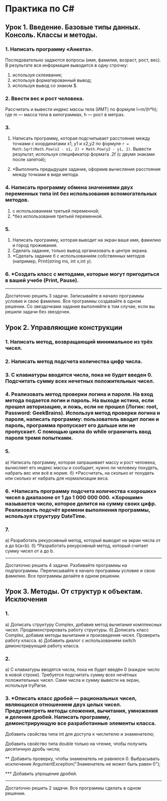 ﻿# Практика по C#

## Урок 1. Введение. Базовые типы данных. Консоль. Классы и методы.

### 1. Написать программу «Анкета».

Последовательно задаются вопросы (имя, фамилия, возраст, рост, вес).
В результате вся информация выводится в одну строчку:

1) используя склеивание;
2) используя форматированный вывод;
3) используя вывод со знаком $.

### 2. Ввести вес и рост человека.

Рассчитать и вывести индекс массы тела (ИМТ) по формуле I=m/(h*h);
где m — масса тела в килограммах, h — рост в метрах.

### 3.

1) Написать программу,
которая подсчитывает расстояние между точками с координатами x1, y1 и x2,y2
по формуле  `r = Math.Sqrt(Math.Pow(x2 - x1, 2) + Math.Pow(y2 - y1, 2)`.
Вывести результат, используя спецификатор формата .2f (с двумя знаками после запятой);

2) *Выполнить предыдущее задание, оформив вычисления расстояния между точками в виде метода.

### 4. Написать программу обмена значениями двух переменных типа int без использования вспомогательных методов.

1) с использованием третьей переменной;
2) *без использования третьей переменной.

### 5.

1) Написать программу, которая выводит на экран ваше имя, фамилию и город проживания.
2) Сделать задание, только вывод организовать в центре экрана.
3) *Сделать задание б с использованием собственных методов (например, Print(string ms, int x,int y).

### 6. *Создать класс с методами, которые могут пригодиться в вашей учебе (Print, Pause).

---

Достаточно решить 3 задачи. Записывайте в начало программы условие и свою фамилию. Все программы создавайте в одном решении. Со звездочками задания выполняйте в том случае, если вы решили задачи без звездочек.

## Урок 2. Управляющие конструкции

### 1. Написать метод, возвращающий минимальное из трёх чисел.

### 2. Написать метод подсчета количества цифр числа.

### 3. С клавиатуры вводятся числа, пока не будет введен 0. Подсчитать сумму всех нечетных положительных чисел.

### 4. Реализовать метод проверки логина и пароля. На вход метода подается логин и пароль. На выходе истина, если прошел авторизацию, и ложь, если не прошел (Логин: root, Password: GeekBrains). Используя метод проверки логина и пароля, написать программу: пользователь вводит логин и пароль, программа пропускает его дальше или не пропускает. С помощью цикла do while ограничить ввод пароля тремя попытками.

### 5.

а) Написать программу, которая запрашивает массу и рост человека, вычисляет его индекс массы и сообщает, нужно ли человеку похудеть, набрать вес или всё в норме.
б) *Рассчитать, на сколько кг похудеть или сколько кг набрать для нормализации веса.

### 6. *Написать программу подсчета количества «хороших» чисел в диапазоне от 1 до 1 000 000 000. «Хорошим» называется число, которое делится на сумму своих цифр. Реализовать подсчёт времени выполнения программы, используя структуру DateTime.

### 7.

a) Разработать рекурсивный метод, который выводит на экран числа от a до b(a<b).
б) *Разработать рекурсивный метод, который считает сумму чисел от a до b.

---

Достаточно решить 4 задачи. Разбивайте программы на подпрограммы. Переписывайте в начало программы условие и свою фамилию. Все программы делайте в одном решении.

## Урок 3. Методы. От структур к объектам. Исключения

### 1.

а) Дописать структуру Complex, добавив метод вычитания комплексных чисел. Продемонстрировать работу структуры.
б) Дописать класс Complex, добавив методы вычитания и произведения чисел. Проверить работу класса.
в) Добавить диалог с использованием switch демонстрирующий работу класса.

### 2.

а) С клавиатуры вводятся числа, пока не будет введён 0 (каждое число в новой строке).
Требуется подсчитать сумму всех нечётных положительных чисел. Сами числа и сумму вывести на экран, используя tryParse.

### 3. *Описать класс дробей — рациональных чисел, являющихся отношением двух целых чисел. Предусмотреть методы сложения, вычитания, умножения и деления дробей. Написать программу, демонстрирующую все разработанные элементы класса.

Добавить свойства типа int для доступа к числителю и знаменателю;

Добавить свойство типа double только на чтение, чтобы получить десятичную дробь числа;

** Добавить проверку, чтобы знаменатель не равнялся 0. Выбрасывать исключение ArgumentException("Знаменатель не может быть равен 0");

*** Добавить упрощение дробей.

---

Достаточно решить 2 задачи. Все программы сделать в одном решении.